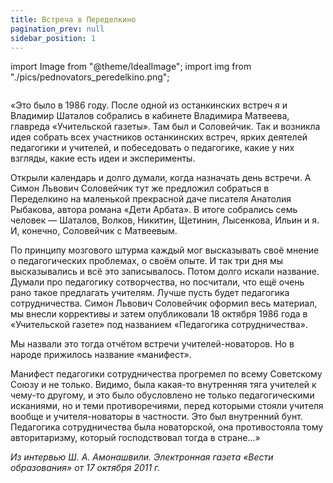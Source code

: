 ```yaml
---
title: Встреча в Переделкино
pagination_prev: null
sidebar_position: 1
---
```

import Image from "@theme/IdealImage";
import img from "./pics/pednovators_peredelkino.png";

<Image img={img}/>

«Это было в 1986 году. После одной из останкинских встреч я и Владимир Шаталов собрались в кабинете Владимира Матвеева, главреда «Учительской газеты». Там был и Соловейчик. Так и возникла идея собрать всех участников останкинских встреч, ярких деятелей педагогики и учителей, и побеседовать о педагогике, какие у них взгляды, какие есть идеи и эксперименты.

Открыли календарь и долго думали, когда назначать день встречи. А Симон Львович Соловейчик тут же предложил собраться в Переделкино на маленькой прекрасной даче писателя Анатолия Рыбакова, автора романа «Дети Арбата». В итоге собрались семь человек — Шаталов, Волков, Никитин, Щетинин, Лысенкова, Ильин и я. И, конечно, Соловейчик с Матвеевым.

По принципу мозгового штурма каждый мог высказывать своё мнение о педагогических проблемах, о своём опыте. И так три дня мы высказывались и всё это записывалось.
Потом долго искали название. Думали про педагогику сотворчества, но посчитали, что ещё очень рано такое предлагать учителям. Лучше пусть будет педагогика сотрудничества.
Симон Львович Соловейчик оформил весь материал, мы внесли коррективы и затем опубликовали 18 октября 1986 года в «Учительской газете» под названием «Педагогика сотрудничества».

Мы назвали это тогда отчётом встречи учителей-новаторов. Но в народе прижилось название «манифест».

Манифест педагогики сотрудничества прогремел по всему Советскому Союзу и не только. Видимо, была какая-то внутренняя тяга учителей к чему-то другому, и это было обусловлено не только педагогическими исканиями, но и теми противоречиями, перед которыми стояли учителя вообще и учителя-новаторы в частности. Это был внутренний бунт. Педагогика сотрудничества была новаторской, она противостояла тому авторитаризму, который господствовал тогда в стране…»

*Из интервью Ш. А. Амонашвили. 
Электронная газета «Вести образования» от 17 октября 2011 г.* 
